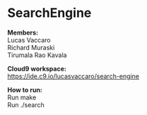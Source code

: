 # SearchEngine

**Members:**  
Lucas Vaccaro  
Richard Muraski  
Tirumala Rao Kavala

**Cloud9 workspace:**  
https://ide.c9.io/lucasvaccaro/search-engine

**How to run:**  
Run make  
Run ./search